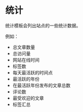 # 统计

统计模板会列出站点的一些统计数据。

例如：

- 总文章数量
- 总访问量
- 网站在线时间
- 标签数
- 每天最活跃的时间点
- 最活跃的年份
- 在最活跃年份发布的文章总数
- 评论数
- 最受欢迎的文章
- 标签汇总